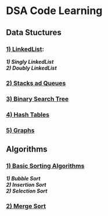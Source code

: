 # DSA Code Learning

## Data Stuctures

### [1) LinkedList](./Data%20Stuctures/1.%20LinkedList):

**_1) Singly LinkedList_**
<br />
**_2) Doubly LinkedList_**

### [2) Stacks ad Queues](./Data%20Stuctures/2.%20Stacks%20%26%20Queues)

### [3) Binary Search Tree](./Data%20Stuctures/3.%20BST)

### [4) Hash Tables](./Data%20Stuctures/4.%20Hash%20Tables)

### [5) Graphs](./Data%20Stuctures/5.%20Graphs)

## Algorithms

### [1) Basic Sorting Algorithms](./Algorithms/Basic%20Sorts)

**_1) Bubble Sort_**
<br />
**_2) Insertion Sort_**
<br />
**_2) Selection Sort_**

### [2) Merge Sort](./Algorithms/Merge%20Sort)
